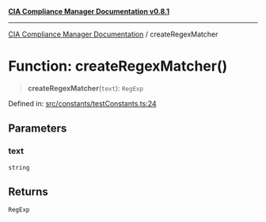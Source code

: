 [**CIA Compliance Manager Documentation v0.8.1**](../README.md)

***

[CIA Compliance Manager Documentation](../globals.md) / createRegexMatcher

# Function: createRegexMatcher()

> **createRegexMatcher**(`text`): `RegExp`

Defined in: [src/constants/testConstants.ts:24](https://github.com/Hack23/cia-compliance-manager/blob/aea527f1006de96602c10bb201453301cffe7b07/src/constants/testConstants.ts#L24)

## Parameters

### text

`string`

## Returns

`RegExp`
